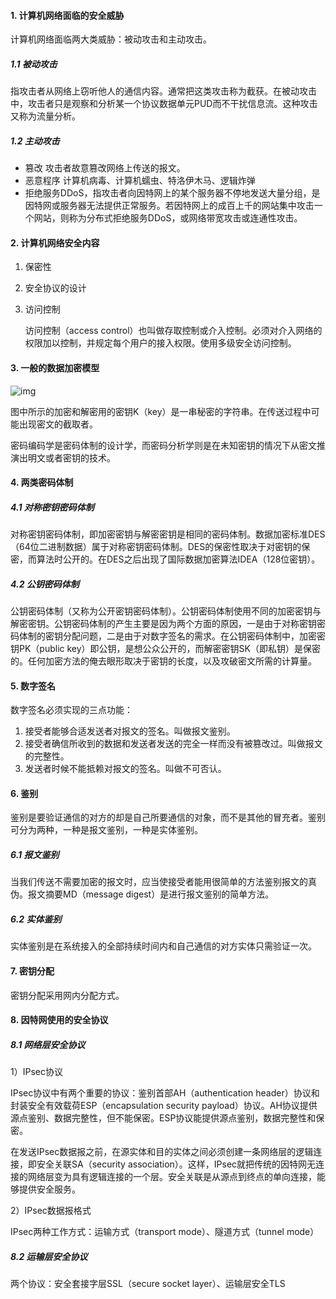 #### 1. 计算机网络面临的安全威胁

计算机网络面临两大类威胁：被动攻击和主动攻击。

##### 1.1 被动攻击

指攻击者从网络上窃听他人的通信内容。通常把这类攻击称为截获。在被动攻击中，攻击者只是观察和分析某一个协议数据单元PUD而不干扰信息流。这种攻击又称为流量分析。



##### 1.2 主动攻击

- 篡改 攻击者故意篡改网络上传送的报文。
- 恶意程序 计算机病毒、计算机蠕虫、特洛伊木马、逻辑炸弹
- 拒绝服务DDoS，指攻击者向因特网上的某个服务器不停地发送大量分组，是因特网或服务器无法提供正常服务。若因特网上的成百上千的网站集中攻击一个网站，则称为分布式拒绝服务DDoS，或网络带宽攻击或连通性攻击。



#### 2. 计算机网络安全内容

1. 保密性

2. 安全协议的设计

3. 访问控制

   访问控制（access control）也叫做存取控制或介入控制。必须对介入网络的权限加以控制，并规定每个用户的接入权限。使用多级安全访问控制。



#### 3. 一般的数据加密模型

![img](http://pcc.huitogo.club/8cf89fa13221f71310c76825df22fb4d)

图中所示的加密和解密用的密钥K（key）是一串秘密的字符串。在传送过程中可能出现密文的截取者。

密码编码学是密码体制的设计学，而密码分析学则是在未知密钥的情况下从密文推演出明文或者密钥的技术。



#### 4. 两类密码体制

##### 4.1 对称密钥密码体制

对称密钥密码体制，即加密密钥与解密密钥是相同的密码体制。数据加密标准DES（64位二进制数据）属于对称密钥密码体制。DES的保密性取决于对密钥的保密，而算法时公开的。在DES之后出现了国际数据加密算法IDEA（128位密钥）。



##### 4.2 公钥密码体制

公钥密码体制（又称为公开密钥密码体制）。公钥密码体制使用不同的加密密钥与解密密钥。公钥密码体制的产生主要是因为两个方面的原因，一是由于对称密钥密码体制的密钥分配问题，二是由于对数字签名的需求。在公钥密码体制中，加密密钥PK（public key）即公钥，是想公众公开的，而解密密钥SK（即私钥）是保密的。任何加密方法的俺去眼形取决于密钥的长度，以及攻破密文所需的计算量。



#### 5. 数字签名

数字签名必须实现的三点功能：

1. 接受者能够合适发送者对报文的签名。叫做报文鉴别。
2. 接受者确信所收到的数据和发送者发送的完全一样而没有被篡改过。叫做报文的完整性。
3. 发送者时候不能抵赖对报文的签名。叫做不可否认。



#### 6. 鉴别

鉴别是要验证通信的对方的却是自己所要通信的对象，而不是其他的冒充者。鉴别可分为两种，一种是报文鉴别，一种是实体鉴别。

##### 6.1 报文鉴别

当我们传送不需要加密的报文时，应当使接受者能用很简单的方法鉴别报文的真伪。报文摘要MD（message digest）是进行报文鉴别的简单方法。



##### 6.2 实体鉴别

实体鉴别是在系统接入的全部持续时间内和自己通信的对方实体只需验证一次。



#### 7. 密钥分配

密钥分配采用网内分配方式。



#### 8. 因特网使用的安全协议

##### 8.1 网络层安全协议

1）IPsec协议

IPsec协议中有两个重要的协议：鉴别首部AH（authentication header）协议和封装安全有效载荷ESP（encapsulation security payload）协议。AH协议提供源点鉴别、数据完整性，但不能保密。ESP协议能提供源点鉴别，数据完整性和保密。

在发送IPsec数据报之前，在源实体和目的实体之间必须创建一条网络层的逻辑连接，即安全关联SA（security association）。这样，IPsec就把传统的因特网无连接的网络层变为具有逻辑连接的一个层。安全关联是从源点到终点的单向连接，能够提供安全服务。



2）IPsec数据报格式

IPsec两种工作方式：运输方式（transport mode）、隧道方式（tunnel mode）



##### 8.2 运输层安全协议

两个协议：安全套接字层SSL（secure socket layer）、运输层安全TLS